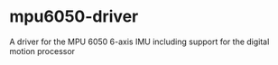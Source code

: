 # mpu6050-driver
A driver for the MPU 6050 6-axis IMU including support for the digital motion processor
